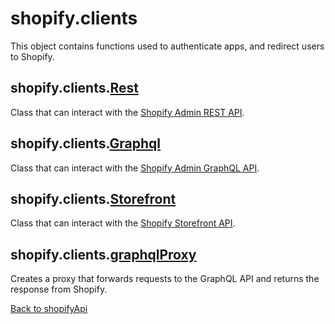 # shopify.clients

This object contains functions used to authenticate apps, and redirect users to Shopify.

## shopify.clients.[Rest](./Rest.md)

Class that can interact with the [Shopify Admin REST API](https://shopify.dev/api/admin-rest).

## shopify.clients.[Graphql](./Graphql.md)

Class that can interact with the [Shopify Admin GraphQL API](https://shopify.dev/api/admin-graphql).

## shopify.clients.[Storefront](./Storefront.md)

Class that can interact with the [Shopify Storefront API](https://shopify.dev/api/storefront).

## shopify.clients.[graphqlProxy](./graphqlProxy.md)

Creates a proxy that forwards requests to the GraphQL API and returns the response from Shopify.

[Back to shopifyApi](../shopifyApi.md)
